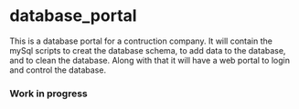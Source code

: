 # database_portal

This is a database portal for a contruction company. It will contain the mySql scripts to creat the database schema, to add data to the database, and to clean the database. Along with that it will have a web portal to login and control the database. 

### Work in progress